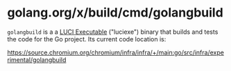 # golang.org/x/build/cmd/golangbuild

`golangbuild` is a a [LUCI Executable](https://pkg.go.dev/go.chromium.org/luci/luciexe) ("luciexe") binary that builds and tests the code for the Go project. Its current code location is:

https://source.chromium.org/chromium/infra/infra/+/main:go/src/infra/experimental/golangbuild
